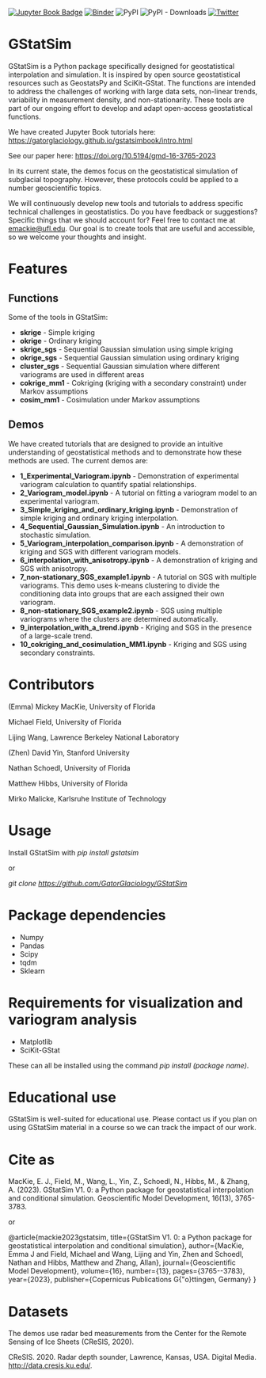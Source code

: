 
[![Jupyter Book Badge](https://jupyterbook.org/badge.svg)](<https://gatorglaciology.github.io/gstatsimbook/intro.html>)  [![Binder](https://mybinder.org/badge_logo.svg)](https://mybinder.org/v2/gh/GatorGlaciology/gstatsimbook/HEAD?urlpath=lab)  ![PyPI](https://img.shields.io/pypi/v/gstatsim?label=pypi%20package) ![PyPI - Downloads](https://img.shields.io/pypi/dm/gstatsim) [![Twitter](https://img.shields.io/twitter/url/https/twitter.com/gstatsim.svg?style=social&label=Follow%20%40GatorGlaciology)](https://twitter.com/GatorGlaciology)


</p>

# GStatSim
GStatSim is a Python package specifically designed for geostatistical interpolation and simulation. It is inspired by open source geostatistical resources such as GeostatsPy and SciKit-GStat. The functions are intended to address the challenges of working with large data sets, non-linear trends, variability in measurement density, and non-stationarity. These tools are part of our ongoing effort to develop and adapt open-access geostatistical functions.

We have created Jupyter Book tutorials here: https://gatorglaciology.github.io/gstatsimbook/intro.html

See our paper here: https://doi.org/10.5194/gmd-16-3765-2023 

In its current state, the demos focus on the geostatistical simulation of subglacial topography. However, these protocols could be applied to a number geoscientific topics.

We will continuously develop new tools and tutorials to address specific technical challenges in geostatistics. Do you have feedback or suggestions? Specific things that we should account for? Feel free to contact me at emackie@ufl.edu. Our goal is to create tools that are useful and accessible, so we welcome your thoughts and insight.


# Features

## Functions
Some of the tools in GStatSim:

* **skrige** - Simple kriging
* **okrige** - Ordinary kriging
* **skrige_sgs** - Sequential Gaussian simulation using simple kriging
* **okrige_sgs** - Sequential Gaussian simulation using ordinary kriging
* **cluster_sgs** - Sequential Gaussian simulation where different variograms are used in different areas
* **cokrige_mm1** - Cokriging (kriging with a secondary constraint) under Markov assumptions 
* **cosim_mm1** - Cosimulation under Markov assumptions

## Demos
We have created tutorials that are designed to provide an intuitive understanding of geostatistical methods and to demonstrate how these methods are used. The current demos are:

* **1_Experimental_Variogram.ipynb** - Demonstration of experimental variogram calculation to quantify spatial relationships.
* **2_Variogram_model.ipynb** - A tutorial on fitting a variogram model to an experimental variogram.
* **3_Simple_kriging_and_ordinary_kriging.ipynb** - Demonstration of simple kriging and ordinary kriging interpolation.
* **4_Sequential_Gaussian_Simulation.ipynb** - An introduction to stochastic simulation.
* **5_Variogram_interpolation_comparison.ipynb** - A demonstration of kriging and SGS with different variogram models.
* **6_interpolation_with_anisotropy.ipynb** - A demonstration of kriging and SGS with anisotropy.
* **7_non-stationary_SGS_example1.ipynb** - A tutorial on SGS with multiple variograms. This demo uses k-means clustering to divide the conditioning data into groups that are each assigned their own variogram.
* **8_non-stationary_SGS_example2.ipynb** - SGS using multiple variograms where the clusters are determined automatically.
* **9_interpolation_with_a_trend.ipynb** - Kriging and SGS in the presence of a large-scale trend.
* **10_cokriging_and_cosimulation_MM1.ipynb** - Kriging and SGS using secondary constraints.



# Contributors
(Emma) Mickey MacKie, University of Florida

Michael Field, University of Florida

Lijing Wang, Lawrence Berkeley National Laboratory

(Zhen) David Yin, Stanford University

Nathan Schoedl, University of Florida

Matthew Hibbs, University of Florida

Mirko Malicke, Karlsruhe Institute of Technology

# Usage

Install GStatSim with *pip install gstatsim*

or

*git clone https://github.com/GatorGlaciology/GStatSim*



# Package dependencies
* Numpy
* Pandas
* Scipy
* tqdm
* Sklearn

# Requirements for visualization and variogram analysis
* Matplotlib
* SciKit-GStat

These can all be installed using the command *pip install (package name)*. 

# Educational use

GStatSim is well-suited for educational use. Please contact us if you plan on using GStatSim material in a course so we can track the impact of our work.

# Cite as

MacKie, E. J., Field, M., Wang, L., Yin, Z., Schoedl, N., Hibbs, M., & Zhang, A. (2023). GStatSim V1. 0: a Python package for geostatistical interpolation and conditional simulation. Geoscientific Model Development, 16(13), 3765-3783.

or

@article{mackie2023gstatsim,
  title={GStatSim V1. 0: a Python package for geostatistical interpolation and conditional simulation},
  author={MacKie, Emma J and Field, Michael and Wang, Lijing and Yin, Zhen and Schoedl, Nathan and Hibbs, Matthew and Zhang, Allan},
  journal={Geoscientific Model Development},
  volume={16},
  number={13},
  pages={3765--3783},
  year={2023},
  publisher={Copernicus Publications G{\"o}ttingen, Germany}
}

# Datasets

The demos use radar bed measurements from the Center for the Remote Sensing of Ice Sheets (CReSIS, 2020).

CReSIS. 2020. Radar depth sounder, Lawrence, Kansas, USA. Digital Media. http://data.cresis.ku.edu/.
